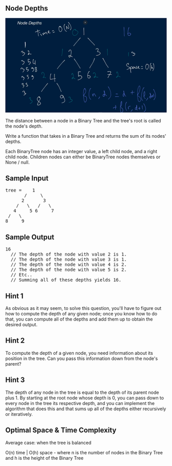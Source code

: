 ## Node Depths

![](./node_depths.PNG)

  The distance between a node in a Binary Tree and the tree's root is called the
  node's depth.

  Write a function that takes in a Binary Tree and returns the sum of its nodes'
  depths.

  Each BinaryTree node has an integer value, a
  left child node, and a right child node. Children
  nodes can either be BinaryTree nodes themselves or
  None / null.

## Sample Input

<pre>
tree =    1
       /     \
      2       3
    /   \   /   \
   4     5 6     7
 /   \
8     9
</pre>

## Sample Output

<pre>
16
  // The depth of the node with value 2 is 1.
  // The depth of the node with value 3 is 1.
  // The depth of the node with value 4 is 2.
  // The depth of the node with value 5 is 2.
  // Etc..
  // Summing all of these depths yields 16.
</pre>

## Hint 1

As obvious as it may seem, to solve this question, you'll have to figure out how to compute the depth of any given node; once you know how to do that, you can compute all of the depths and add them up to obtain the desired output.

## Hint 2

To compute the depth of a given node, you need information about its position in the tree. Can you pass this information down from the node's parent?

## Hint 3

The depth of any node in the tree is equal to the depth of its parent node plus 1. By starting at the root node whose depth is 0, you can pass down to every node in the tree its respective depth, and you can implement the algorithm that does this and that sums up all of the depths either recursively or iteratively.

## Optimal Space & Time Complexity

Average case: when the tree is balanced

O(n) time | O(h) space - where n is the number of nodes in the Binary Tree and h is the height of the Binary Tree
